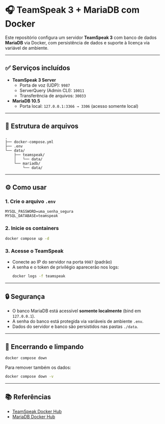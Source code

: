 # 🎧 TeamSpeak 3 + MariaDB com Docker

Este repositório configura um servidor **TeamSpeak 3** com banco de dados **MariaDB** via Docker, com persistência de dados e suporte à licença via variável de ambiente.

---

## ✅ Serviços incluídos

- **TeamSpeak 3 Server**
  - Porta de voz (UDP): `9987`
  - ServerQuery (Admin CLI): `10011`
  - Transferência de arquivos: `30033`
- **MariaDB 10.5**
  - Porta local: `127.0.0.1:3366 → 3306` (acesso somente local)

---

## 📁 Estrutura de arquivos

```
.
├── docker-compose.yml
├── .env
└── data/
    ├── teamspeak/
    │   └── data/
    └── mariadb/
        └── data/
```

---

## ⚙️ Como usar

### 1. Crie o arquivo `.env`

```env
MYSQL_PASSWORD=uma_senha_segura
MYSQL_DATABASE=teamspeak
```

### 2. Inicie os containers

```bash
docker compose up -d
```

### 3. Acesse o TeamSpeak

- Conecte ao IP do servidor na porta `9987` (padrão)
- A senha e o token de privilégio aparecerão nos logs:
  ```bash
  docker logs -f teamspeak
  ```

---

## 🔒 Segurança

- O banco MariaDB está acessível **somente localmente** (bind em `127.0.0.1`).
- A senha do banco está protegida via variáveis de ambiente `.env`.
- Dados do servidor e banco são persistidos nas pastas `./data`.

---

## 🧼 Encerrando e limpando

```bash
docker compose down
```

Para remover também os dados:

```bash
docker compose down -v
```

---

## 📚 Referências

- [TeamSpeak Docker Hub](https://hub.docker.com/_/teamspeak)
- [MariaDB Docker Hub](https://hub.docker.com/_/mariadb)